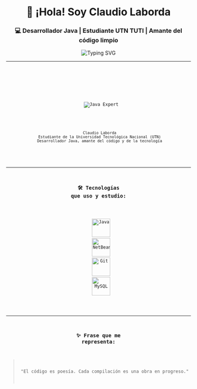 <h1 align="center">👋 ¡Hola! Soy Claudio Laborda</h1>

<h3 align="center">💻 Desarrollador Java | Estudiante UTN TUTI | Amante del código limpio</h3>

<p align="center">
  <img src="https://readme-typing-svg.herokuapp.com?color=3fcf8e&center=true&width=500&lines=Estudiante+UTN+TUTI+%7C+Tecnicatura+en+TI;Desarrollador+Java+en+formación;Amante+de+la+tecnología+y+la+lógica" alt="Typing SVG" />
</p>

---

<pre align="center">
<code>
     



<p align="center">
  <img src="https://img.shields.io/badge/Java-Estudiante-%233FCF8E?style=for-the-badge&logo=java&logoColor=white" alt="Java Expert"/>
</p>

<pre align="center">
<code>
 Claudio Laborda
 Estudiante de la Universidad Tecnológica Nacional (UTN)
 Desarrollador Java, amante del código y de la tecnología
</code>
</pre>

---

### 🛠️ Tecnologías que uso y estudio:

<p align="center">
  <img src="https://cdn.jsdelivr.net/gh/devicons/devicon/icons/java/java-original.svg" width="50" title="Java" />
  <img src="https://upload.wikimedia.org/wikipedia/commons/9/98/Apache_NetBeans_Logo.svg" width="50" title="NetBeans" />
  <img src="https://cdn.jsdelivr.net/gh/devicons/devicon/icons/git/git-original.svg" width="50" title="Git" />
  <img src="https://cdn.jsdelivr.net/gh/devicons/devicon/icons/mysql/mysql-original.svg" width="50" title="MySQL" />
</p>

---

### ✨ Frase que me representa:

> "El código es poesía. Cada compilación es una obra en progreso."
